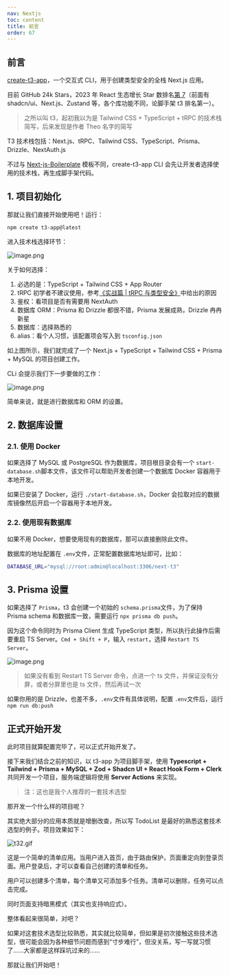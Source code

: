 ```yaml
---
nav: Nextjs
toc: content
title: 前言
order: 67
---
```


## 前言

[create-t3-app](https://github.com/t3-oss/create-t3-app)，一个交互式 CLI，用于创建类型安全的全栈 Next.js 应用。

目前 GitHub 24k Stars，2023 年 React 生态增长 Star 数排名[第 7](https://risingstars.js.org/2023/zh#section-react)（前面有 shadcn/ui、Next.js、Zustand 等，各个库功能不同，论脚手架 t3 排名第一）。

> 之所以叫 t3，起初我以为是 Tailwind CSS + TypeScript + tRPC 的技术栈简写，后来发现是作者 Theo 名字的简写

T3 技术栈包括：Next.js、tRPC、Tailwind CSS、TypeScript、Prisma、Drizzle、NextAuth.js

不过与 [Next-js-Boilerplate](https://github.com/ixartz/Next-js-Boilerplate) 模板不同，create-t3-app CLI 会先让开发者选择使用的技术栈，再生成脚手架代码。

## 1. 项目初始化

那就让我们直接开始使用吧！运行：

```bash
npm create t3-app@latest
```

进入技术栈选择环节：

![image.png](https://p3-juejin.byteimg.com/tos-cn-i-k3u1fbpfcp/8398c6e218ec4e6485bfd3ae1376a1fe~tplv-k3u1fbpfcp-jj-mark:0:0:0:0:q75.image#?w=1338&h=1830&s=236961&e=png&b=1e1e1e)

关于如何选择：

1.  必选的是：TypeScript + Tailwind CSS + App Router
2.  tRPC 初学者不建议使用，参考[《实战篇 | tRPC 与类型安全》](https://juejin.cn/book/7307859898316881957/section/7386648113714298890#heading-7)中给出的原因
3.  鉴权：看项目是否有需要用 NextAuth
4.  数据库 ORM：Prisma 和 Drizzle 都很不错，Prisma 发展成熟，Drizzle 冉冉新星
5.  数据库：选择熟悉的
6.  alias：看个人习惯，该配置项会写入到 `tsconfig.json`

如上图所示，我们就完成了一个 Next.js + TypeScript + Tailwind CSS + Prisma + MySQL 的项目创建工作。

CLi 会提示我们下一步要做的工作：

![image.png](https://p3-juejin.byteimg.com/tos-cn-i-k3u1fbpfcp/86c4c31c681c4ba58711481ea40d44aa~tplv-k3u1fbpfcp-jj-mark:0:0:0:0:q75.image#?w=1330&h=264&s=43101&e=png&b=1e1e1e)

简单来说，就是进行数据库和 ORM 的设置。

## 2. 数据库设置

### 2.1. 使用 Docker

如果选择了 MySQL 或 PostgreSQL 作为数据库，项目根目录会有一个 `start-database.sh`脚本文件，该文件可以帮助开发者创建一个数据库 Docker 容器用于本地开发。

如果已安装了 Docker，运行 `./start-database.sh`，Docker 会拉取对应的数据库镜像然后开启一个容器用于本地开发。

### 2.2. 使用现有数据库

如果不用 Docker，想要使用现有的数据库，那可以直接删除此文件。

数据库的地址配置在 `.env`文件，正常配置数据库地址即可，比如：

```bash
DATABASE_URL="mysql://root:admin@localhost:3306/next-t3"
```

## 3. Prisma 设置

如果选择了 `Prisma`，t3 会创建一个初始的 `schema.prisma`文件，为了保持 Prisma schema 和数据库一致，需要运行 `npx prisma db push`。

因为这个命令同时为 Prisma Client 生成 TypeScript 类型，所以执行此操作后需要重启 TS Server。`Cmd + Shift + P`，输入 `restart`，选择 `Restart TS Server`。

![image.png](https://p3-juejin.byteimg.com/tos-cn-i-k3u1fbpfcp/d89c06343d7c445785ba4e35afe850c0~tplv-k3u1fbpfcp-jj-mark:0:0:0:0:q75.image#?w=2526&h=264&s=79583&e=png&b=333333)

> 如果没有看到 Restart TS Server 命令，点进一个 ts 文件，并保证没有分屏，或者分屏里也是 ts 文件，然后再试一次

如果你用的是 Drizzle，也差不多，`.env`文件有具体说明，配置 `.env`文件后，运行 `npm run db:push`

## 正式开始开发

此时项目就算配置完毕了，可以正式开始开发了。

接下来我们结合之前的知识，以 t3-app 为项目脚手架，使用 **Typescript + Tailwind + Prisma + MySQL + Zod + Shadcn UI + React Hook Form + Clerk** 共同开发一个项目，服务端逻辑将使用 **Server Actions** 来实现。

> 注：这也是我个人推荐的一套技术选型

那开发一个什么样的项目呢？

其实绝大部分的应用本质就是增删改查，所以写 TodoList 是最好的熟悉这套技术选型的例子。项目效果如下：

![t32.gif](https://p3-juejin.byteimg.com/tos-cn-i-k3u1fbpfcp/150472b462c74d3aaf8065a460cf4357~tplv-k3u1fbpfcp-jj-mark:0:0:0:0:q75.image#?w=1106&h=1006&s=1465739&e=gif&f=310&b=fdfdfd)

这是一个简单的清单应用。当用户进入首页，由于路由保护，页面重定向到登录页面。用户登录后，才可以查看自己创建的清单和任务。

用户可以创建多个清单，每个清单又可添加多个任务。清单可以删除，任务可以点击完成。

同时页面支持暗黑模式（其实也支持响应式）。

整体看起来很简单，对吧？

如果对这套技术选型比较熟悉，其实就比较简单，但如果是初次接触这些技术选型，很可能会因为各种细节问题而感到“寸步难行”，但没关系，写一写就习惯了……大家都是这样踩坑过来的……

那就让我们开始吧！
